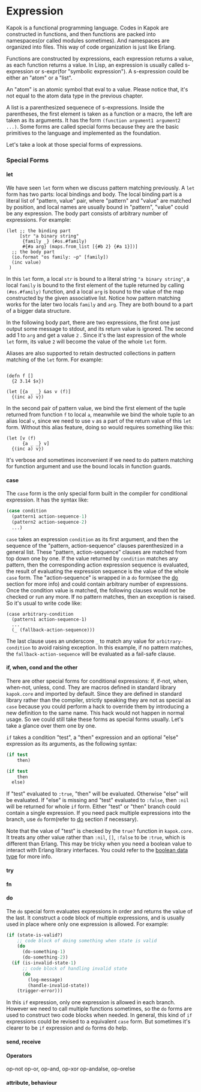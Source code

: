 Expression
==========

Kapok is a functional programming language. Codes in Kapok are constructed in functions, and then functions are packed into namespaces(or called modules sometimes). And namespaces are organized into files. This way of code organization is just like Erlang.

Functions are constructed by expressions, each expression returns a value, as each function returns a value. In Lisp, an expression is usually called s-expression or s-expr(for "symbolic expression"). A s-expression could be either an "atom" or a "list". 

An "atom" is an atomic symbol that eval to a value. Please notice that, it's not equal to the atom data type in the previous chapter. 

A list is a parenthesized sequenece of s-expressions. Inside the parentheses, the first element is taken as a function or a macro, the left are taken as its arguments. It has the form `(function argument1 argument2 ...)`. Some forms are called special forms because they are the basic primitives to the language and implemented as the foundation.

Let's take a look at those special forms of expressions.

### Special Forms

#### let

We have seen `let` form when we discuss pattern matching previously. A `let` form has two parts: local bindings and body. The local binding part is a literal list of "pattern, value" pair, where "pattern" and "value" are matched by position, and local names are usually bound in "pattern", "value" could be any expression. The body part consists of arbitrary number of expressions. For example:

```
(let ;; the binding part
     [str "a binary string"
      {family _} (#os.#family)
      #{#a arg} (maps.from_list [{#b 2} {#a 1}])]
  ;; the body part
  (io.format "os family: ~p" [family])
  (inc value)
 )
```

In this `let` form, a local `str` is bound to a literal string `"a binary string"`, a local `family` is bound to the first element of the tuple returned by calling `(#os.#family)` function, and a local `arg` is bound to the value of the map constructed by the given associative list. Notice how pattern matching works for the later two locals `family` and `arg`. They are both bound to a part of a bigger data structure.

In the following body part, there are two expressions, the first one just output some message to stdout, and its return value is ignored. The second add 1 to `arg` and get a value `2` . Since it's the last expression of the whole `let` form, its value `2` will become the value of the whole `let` form.

Aliases are also supported to retain destructed collections in pattern matching of the `let` form. For example:

```

(defn f []
  {2 3.14 $x})

(let [{a _ _} &as v (f)]
  {(inc a) v})
```

In the second pair of pattern value, we bind the first element of the tuple returned from function `f` to local `a`, meanwhile we bind the whole tuple to an alias local `v`, since we need to use `v` as a part of the return value of this `let` form. Without this alias feature, doing so would requires something like this:

```
(let [v (f)
      {a _ _} v]
  {(inc a) v})
```

It's verbose and sometimes inconvenient if we need to do pattern matching for function argument and use the bound locals in function guards.

#### case

The `case` form is the only special form built in the compiler for conditional expression. It has the syntax like:

```clojure
(case condition
  (pattern1 action-sequence-1)
  (pattern2 action-sequence-2)
  ...)
```

`case` takes an expression `condition` as its first argument, and then the sequence of the "pattern, action-sequence" clauses parenthesized in a general list. These "pattern, action-sequence" clauses are matched from top down one by one. If the value returned by `condition` matches any pattern, then the corresponding action expression sequence is evaluated, the result of evaluating the expression sequence is the value of the whole `case` form. The "action-sequence" is wrapped in a `do` form(see the [do](#do) section for more info) and could contain arbitrary number of expressions. Once the condition value is matched, the following clauses would not be checked or run any more. If no pattern matches, then an exception is raised. So it's usual to write code like:

```
(case arbitrary-condition
  (pattern1 action-sequence-1)
  ...
  (_ (fallback-action-sequence)))
```

The last clause uses an underscore `_` to match any value for `arbitrary-condition` to avoid raising exception. In this example, if no pattern matches, the `fallback-action-sequence` will be evaluated as a fail-safe clause.

#### if, when, cond and the other

There are other special forms for conditional expressions: if, if-not, when, when-not, unless, cond. They are macros defined in standard library `kapok.core` and imported by default. Since they are defined in standard library rather than the compiler, strictly speaking they are not as special as `case` because you could perform a hack to override them by introducing a new definition to the same name. This hack would not happen in normal usage. So we could still take these forms as special forms usually. Let's take a glance over them one by one.

`if` takes a condition "test", a "then" expression and an optional "else" expression as its arguments, as the following syntax:

```clojure
(if test
    then)

(if test
    then
  else)
```

If "test" evaluated to `:true`, "then" will be evaluated. Otherwise "else" will be evaluated. If "else" is missing and "test" evaluated to `:false`, then `:nil` will be returned for whole `if` form. Either "test" or "then" branch could contain a single expression. If you need pack multiple expressions into the branch, use `do` form(refer to [do](#do) section if necessary).

Note that the value of "test" is checked by the `true?` function in `kapok.core`. It treats any other value rather than `:nil`, `[]`, `:false` to be `:true`, which is different than Erlang. This may be tricky when you need a boolean value to interact with Erlang library interfaces. You could refer to the [boolean data type](./data-type.md#boolean) for more info.

#### try

#### fn

#### <a id="do">do</a>

The `do` special form evaluates expressions in order and returns the value of the last. It construct a code block of multiple expressions, and is usually used in place where only one expression is allowed. For example:

```clojure
(if (state-is-valid?)
    ;; code block of doing something when state is valid
    (do
      (do-something-1)
      (do-something-2))
  (if (is-invalid-state-1)
      ;; code block of handling invalid state
      (do
        (log-message)
        (handle-invalid-state))
    (trigger-error)))
```

In this `if` expression, only one expression is allowed in each branch. However we need to call multiple functions sometimes, so the `do` forms are used to construct two code blocks when needed. In general, this kind of `if` expressions could be revised to a equivalent `case` form. But sometimes it's clearer to be `if` expression and `do` forms do help.

#### send, receive

#### Operators

op-not
op-or, op-and, op-xor
op-andalse, op-orelse

#### attribute, behaviour
